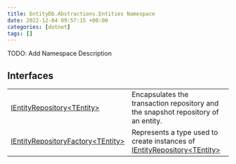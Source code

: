 ```yaml
---
title: EntityDb.Abstractions.Entities Namespace
date: 2022-12-04 09:57:15 +00:00
categories: [dotnet]
tags: []
---
```



TODO: Add Namespace Description

## Interfaces
<table><tr><td><!--/posts/dotnet-entitydb-abstractions-entities-ientityrepository`1--><a href='#'>IEntityRepository&lt;TEntity&gt;</a></td><td>
Encapsulates the transaction repository and the snapshot repository of an entity.
</td></tr><tr><td><!--/posts/dotnet-entitydb-abstractions-entities-ientityrepositoryfactory`1--><a href='#'>IEntityRepositoryFactory&lt;TEntity&gt;</a></td><td>
Represents a type used to create instances of <!--/posts/dotnet-entitydb-abstractions-entities-ientityrepository`1--><a href='#'>IEntityRepository&lt;TEntity&gt;</a></td></tr></table>
